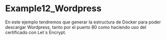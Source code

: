 # Example12_Wordpress
En este ejemplo tendremos que generar la estructura de Docker para poder descargar Wordpress, tanto por el puerto 80 como haciendo uso del certificado con Let´s Encrypt.
